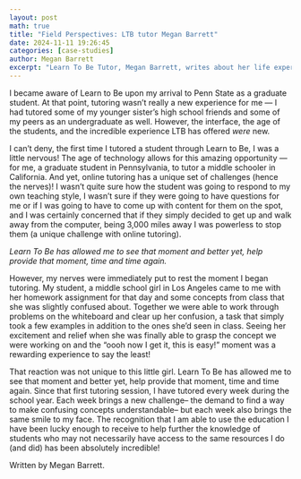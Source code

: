 ```yaml
---
layout: post
math: true
title: "Field Perspectives: LTB tutor Megan Barrett"
date: 2024-11-11 19:26:45
categories: [case-studies]
author: Megan Barrett
excerpt: "Learn To Be Tutor, Megan Barrett, writes about her life experiences and journey as a tutor."
---
```


<p id="">
 I became aware of Learn to Be upon my arrival to Penn State as a graduate student. At that point, tutoring wasn’t really a new experience for me — I had tutored some of my younger sister’s high school friends and some of my peers as an undergraduate as well. However, the interface, the age of the students, and the incredible experience LTB has offered
 <em id="">
  were
 </em>
 new.
</p>
<p id="">
 I can’t deny, the first time I tutored a student through Learn to Be, I was a little nervous! The age of technology allows for this amazing opportunity — for me, a graduate student in Pennsylvania, to tutor a middle schooler in California. And yet, online tutoring has a unique set of challenges (hence the nerves)! I wasn’t quite sure how the student was going to respond to my own teaching style, I wasn’t sure if they were going to have questions for me or if I was going to have to come up with content for them on the spot, and I was certainly concerned that if they simply decided to get up and walk away from the computer, being 3,000 miles away I was powerless to stop them (a unique challenge with online tutoring).
</p>
<p id="">
 <em id="">
  Learn To Be has allowed me to see that moment and better yet, help provide that moment, time and time again.
 </em>
</p>
<p id="">
 However, my nerves were immediately put to rest the moment I began tutoring. My student, a middle school girl in Los Angeles came to me with her homework assignment for that day and some concepts from class that she was slightly confused about. Together we were able to work through problems on the whiteboard and clear up her confusion, a task that simply took a few examples in addition to the ones she’d seen in class. Seeing her excitement and relief when she was finally able to grasp the concept we were working on and the “oooh now I get it, this is easy!” moment was a rewarding experience to say the least!
</p>
<p id="">
 That reaction was not unique to this little girl. Learn To Be has allowed me to see that moment and better yet, help provide that moment, time and time again. Since that first tutoring session, I have tutored every week during the school year. Each week brings a new challenge– the demand to find a way to make confusing concepts understandable– but each week also brings the same smile to my face. The recognition that I am able to use the education I have been lucky enough to receive to help further the knowledge of students who may not necessarily have access to the same resources I do (and did) has been absolutely incredible!
</p>
<p id="">
 Written by Megan Barrett.
</p>
<p id="">
 ‍
</p>
